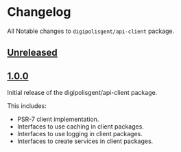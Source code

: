 # Changelog

All Notable changes to `digipolisgent/api-client` package.

## [Unreleased]

## [1.0.0]

Initial release of the digipolisgent/api-client package.

This includes:

* PSR-7 client implementation.
* Interfaces to use caching in client packages.
* Interfaces to use logging in client packages.
* Interfaces to create services in client packages.

[Unreleased]: https://github.com/digipolisgent/php_package_dg-api-client/compare/master...develop
[1.0.0]: https://github.com/digipolisgent/php_package_dg-api-client/releases/tag/1.0.0

